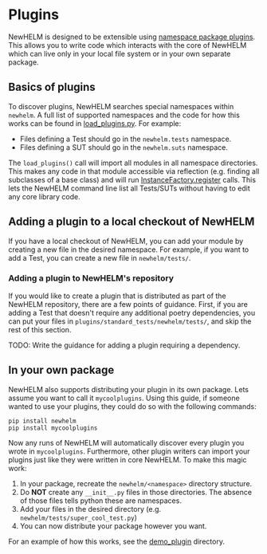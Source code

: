 # Plugins

NewHELM is designed to be extensible using [namespace package plugins](https://packaging.python.org/en/latest/guides/creating-and-discovering-plugins/#using-namespace-packages). This allows you to write code which interacts with the core of NewHELM which can live only in your local file system or in your own separate package.

## Basics of plugins

To discover plugins, NewHELM searches special namespaces within `newhelm`. A full list of supported namespaces and the code for how this works can be found in [load_plugins.py](/newhelm/load_plugins.py). For example:

* Files defining a Test should go in the `newhelm.tests` namespace.
* Files defining a SUT should go in the `newhelm.suts` namespace.

The `load_plugins()` call will import all modules in all namespace directories. This makes any code in that module accessible via reflection (e.g. finding all subclasses of a base class) and will run [InstanceFactory.register](../newhelm/instance_factory.py) calls. This lets the NewHELM command line list all Tests/SUTs without having to edit any core library code.

## Adding a plugin to a local checkout of NewHELM

If you have a local checkout of NewHELM, you can add your module by creating a new file in the desired namespace. For example, if you want to add a Test, you can create a new file in `newhelm/tests/`.

### Adding a plugin to NewHELM's repository

If you would like to create a plugin that is distributed as part of the NewHELM repository, there are a few points of guidance. First, if you are adding a Test that doesn't require any additional poetry dependencies, you can put your files in `plugins/standard_tests/newhelm/tests/`, and skip the rest of this section.

TODO: Write the guidance for adding a plugin requiring a dependency.

## In your own package

NewHELM also supports distributing your plugin in its own package. Lets assume you want to call it `mycoolplugins`. Using this guide, if someone wanted to use your plugins, they could do so with the following commands:

```
pip install newhelm
pip install mycoolplugins
```

Now any runs of NewHELM will automatically discover every plugin you wrote in `mycoolplugins`. Furthermore, other plugin writers can import your plugins just like they were written in core NewHELM. To make this magic work:

1. In your package, recreate the `newhelm/<namespace>` directory structure.
1. Do **NOT** create any `__init__.py` files in those directories. The absence of those files tells python these are namespaces.
1. Add your files in the desired directory (e.g. `newhelm/tests/super_cool_test.py`)
1. You can now distribute your package however you want.

For an example of how this works, see the [demo_plugin](https://github.com/mlcommons/newhelm/tree/main/demo_plugin) directory.
